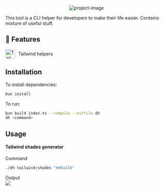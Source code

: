 <p align="center"><img src="https://i.ibb.co/9VQ659S/Group-1.png" alt="project-image"></p>

<p id="description">This tool is a CLI helper for developers to make their life easier. Contains mixture of useful stuff.</p>

## 🧐 Features

<div style='display: flex; align-items: center;'>
<img src="https://www.svgviewer.dev/static-svgs/14595/tailwindcss-icon.svg" alt="TailwindCSS Icon" height="30px"> <span style='margin-left:10px;'>Tailwind helpers</span>
</div>

## Installation

To install dependencies:

```bash
bun install
```

To run:

```bash
bun build index.ts --compile --outfile dh
dh <command>
```

## Usage

#### Tailwind shades generator
Command
```bash
./dh tailwind:shades "#d6a318"
```
Output
<br>
<img src="https://i.ibb.co/RcfLMTw/image.png">